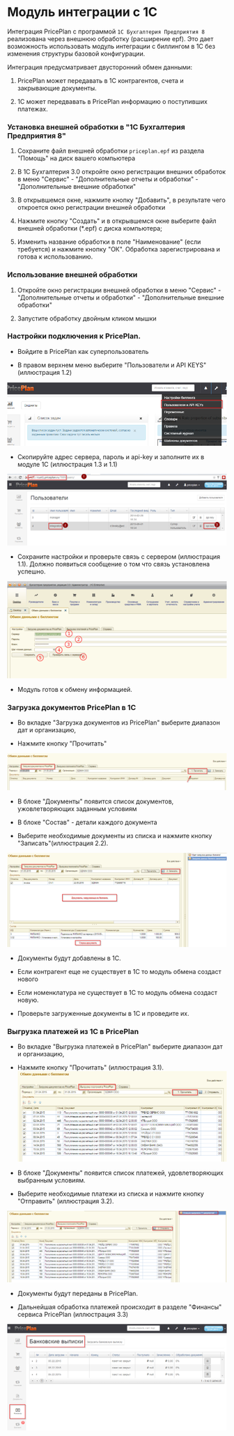 # Модуль интеграции с 1С

Интеграция PricePlan c программой `1C Бухгалтерия Предприятия 8` реализована через внешнюю обработку (расширение epf). Это дает возможность использовать модуль интеграции с биллингом в 1С без изменения структуры базовой конфигурации.

Интеграция предусматривает двусторонний обмен данными:
1. PricePlan может передавать в 1С контрагентов, счета и закрывающие документы. 

2. 1С может передвавать в PricePlan информацию о поступивших платежах. 

### Установка внешней обработки в "1C Бухгалтерия Предприятия 8"

1. Сохраните файл внешней обработки `priceplan.epf` из раздела "Помощь" на диск вашего компьютера

2.  В 1С Бухгалтерия 3.0 откройте окно регистрации внешних обработок в меню "Сервис" - "Дополнительные отчеты и обработки" - "Дополнительные внешние обработки"

3. В открывшемся окне, нажмите кнопку "Добавить", в результате чего откроется окно регистрации внешней обработки 
4. Нажмите кнопку "Создать" и в открывшемся окне выберите файл внешней обработки (*.epf) c диска компьютера;

5. Изменить название обработки в поле "Наименование" (если требуется) и нажмите кнопку "ОК". Обработка зарегистрирована и готова к использованию.

### Использование внешней обработки
1. Откройте окно регистрации внешней обработки в меню "Сервис" - "Дополнительные отчеты и обработки" - "Дополнительные внешние обработки"

2. Запустите обработку двойным кликом мышки


### Настройки подключения к PricePlan.

- Войдите в PricePlan как суперпользователь

- В правом верхнем меню выберите "Пользователи и API KEYS" (иллюстрация 1.2)


![иллюстрация 1.2](1c-12.png)

- Скопируйте адрес сервера, пароль и api-key и заполните их в модуле 1С (иллюстрация 1.3 и 1.1)

![иллюстрация 1.3](1c-13.png)

- Сохраните настройки и проверьте связь с сервером (иллюстрация 1.1). Должно появиться сообщение о том что связь установлена успешно.


![иллюстрация 1.1](1c-11.png)


- Модуль готов к обмену информацией.

### Загрузка документов PricePlan в 1С

- Во вкладке "Загрузка документов из PricePlan" выберите диапазон дат и организацию,

- Нажмите кнопку "Прочитать"


![иллюстрация 2.1](1c-21.png)


- В блоке "Документы" появится список документов, ужовлетворяющих заданным условиям

- В блоке "Состав" - детали каждого документа

- Выберите необходимые документы из списка и нажмите кнопку "Записать"(иллюстрация 2.2).


![иллюстрация 2.2](1c-22.png)

- Документы будут добавлены в 1С.

- Если контрагент еще не существует в 1С то модуль обмена создаст нового

- Если номенклатура не существует в 1С то модуль обмена создаст новую.

- Проверьте загруженные документы в 1С и проведите их.

### Выгрузка платежей из 1С в PricePlan

- Во вкладке "Выгрузка платежей в PricePlan" выберите диапазон дат и организацию,

- Нажмите кнопку "Прочитать" (иллюстрация 3.1).![иллюстрация 3.1](1c-31.png)

- В блоке "Документы" появится список платежей, удовлетворяющих выбранным условиям.

- Выберите необходимые платежи из списка и нажмите кнопку "Отправить" (иллюстрация 3.2).


![иллюстрация 3.2](1c-32.png)

- Документы будут переданы в PricePlan.

- Дальнейшая обработка платежей происходит в разделе "Финансы" сервиса PricePlan (иллюстрация 3.3)


![иллюстрация 3.3](1c-33.png)